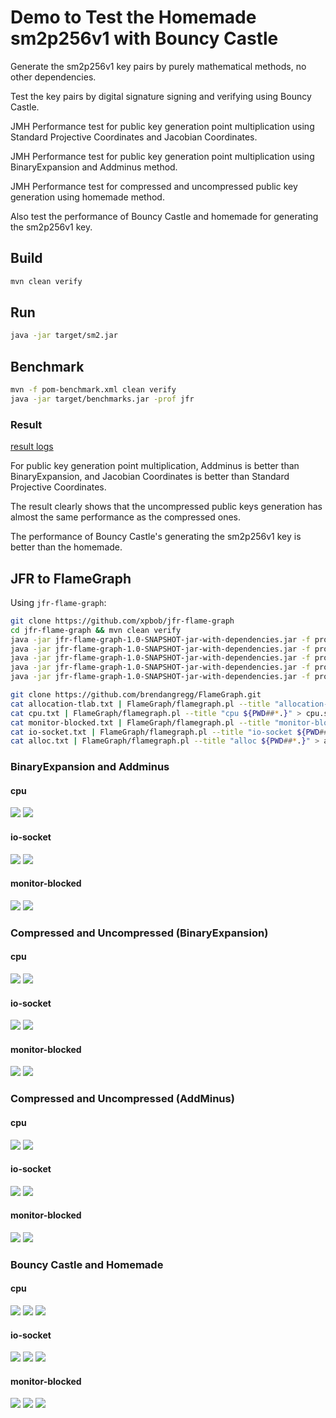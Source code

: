 # Demo to Test the Homemade sm2p256v1 with Bouncy Castle

Generate the sm2p256v1 key pairs by purely mathematical methods, no other dependencies.

Test the key pairs by digital signature signing and verifying using Bouncy Castle.

JMH Performance test for public key generation point multiplication using Standard Projective Coordinates and Jacobian Coordinates.

JMH Performance test for public key generation point multiplication using BinaryExpansion and Addminus method.

JMH Performance test for compressed and uncompressed public key generation using homemade method.

Also test the performance of Bouncy Castle and homemade for generating the sm2p256v1 key.

## Build
```sh
mvn clean verify
```

## Run
```sh
java -jar target/sm2.jar
```

## Benchmark
```sh
mvn -f pom-benchmark.xml clean verify
java -jar target/benchmarks.jar -prof jfr
```

### Result
[result logs](result.log)

For public key generation point multiplication, Addminus is better than BinaryExpansion, and Jacobian Coordinates is better than Standard Projective Coordinates.

The result clearly shows that the uncompressed public keys generation has almost the same performance as the compressed ones.

The performance of Bouncy Castle's generating the sm2p256v1 key is better than the homemade.

## JFR to FlameGraph
Using `jfr-flame-graph`:

```sh
git clone https://github.com/xpbob/jfr-flame-graph
cd jfr-flame-graph && mvn clean verify
java -jar jfr-flame-graph-1.0-SNAPSHOT-jar-with-dependencies.jar -f profile.jfr -e allocation-tlab > allocation-tlab.txt
java -jar jfr-flame-graph-1.0-SNAPSHOT-jar-with-dependencies.jar -f profile.jfr -e cpu > cpu.txt
java -jar jfr-flame-graph-1.0-SNAPSHOT-jar-with-dependencies.jar -f profile.jfr -e monitor-blocked > monitor-blocked.txt
java -jar jfr-flame-graph-1.0-SNAPSHOT-jar-with-dependencies.jar -f profile.jfr -e io-socket > io-socket.txt
java -jar jfr-flame-graph-1.0-SNAPSHOT-jar-with-dependencies.jar -f profile.jfr -e alloc > alloc.txt

git clone https://github.com/brendangregg/FlameGraph.git
cat allocation-tlab.txt | FlameGraph/flamegraph.pl --title "allocation-tlab ${PWD##*.}" > allocation-tlab.svg
cat cpu.txt | FlameGraph/flamegraph.pl --title "cpu ${PWD##*.}" > cpu.svg
cat monitor-blocked.txt | FlameGraph/flamegraph.pl --title "monitor-blocked ${PWD##*.}" > monitor-blocked.svg
cat io-socket.txt | FlameGraph/flamegraph.pl --title "io-socket ${PWD##*.}" > io-socket.svg
cat alloc.txt | FlameGraph/flamegraph.pl --title "alloc ${PWD##*.}" > alloc.svg
```

### BinaryExpansion and Addminus
#### cpu
![](jfr/org.sample.BenchmarkPublicKeys.sm2p256v1_compressed_BinaryExpansion-Throughput/cpu.svg)
![](jfr/org.sample.BenchmarkPublicKeys.sm2p256v1_compressed_AddMinus-Throughput/cpu.svg)

#### io-socket
![](jfr/org.sample.BenchmarkPublicKeys.sm2p256v1_compressed_BinaryExpansion-Throughput/io-socket.svg)
![](jfr/org.sample.BenchmarkPublicKeys.sm2p256v1_compressed_AddMinus-Throughput/io-socket.svg)

#### monitor-blocked
![](jfr/org.sample.BenchmarkPublicKeys.sm2p256v1_compressed_BinaryExpansion-Throughput/monitor-blocked.svg)
![](jfr/org.sample.BenchmarkPublicKeys.sm2p256v1_compressed_AddMinus-Throughput/monitor-blocked.svg)

### Compressed and Uncompressed (BinaryExpansion)
#### cpu
![](jfr/org.sample.BenchmarkPublicKeys.sm2p256v1_compressed_BinaryExpansion-Throughput/cpu.svg)
![](jfr/org.sample.BenchmarkPublicKeys.sm2p256v1_uncompressed_BinaryExpansion-Throughput/cpu.svg)

#### io-socket
![](jfr/org.sample.BenchmarkPublicKeys.sm2p256v1_compressed_BinaryExpansion-Throughput/io-socket.svg)
![](jfr/org.sample.BenchmarkPublicKeys.sm2p256v1_uncompressed_BinaryExpansion-Throughput/io-socket.svg)

#### monitor-blocked
![](jfr/org.sample.BenchmarkPublicKeys.sm2p256v1_compressed_BinaryExpansion-Throughput/monitor-blocked.svg)
![](jfr/org.sample.BenchmarkPublicKeys.sm2p256v1_uncompressed_BinaryExpansion-Throughput/monitor-blocked.svg)

### Compressed and Uncompressed (AddMinus)
#### cpu
![](jfr/org.sample.BenchmarkPublicKeys.sm2p256v1_compressed_AddMinus-Throughput/cpu.svg)
![](jfr/org.sample.BenchmarkPublicKeys.sm2p256v1_uncompressed_AddMinus-Throughput/cpu.svg)

#### io-socket
![](jfr/org.sample.BenchmarkPublicKeys.sm2p256v1_compressed_AddMinus-Throughput/io-socket.svg)
![](jfr/org.sample.BenchmarkPublicKeys.sm2p256v1_uncompressed_AddMinus-Throughput/io-socket.svg)

#### monitor-blocked
![](jfr/org.sample.BenchmarkPublicKeys.sm2p256v1_compressed_AddMinus-Throughput/monitor-blocked.svg)
![](jfr/org.sample.BenchmarkPublicKeys.sm2p256v1_uncompressed_AddMinus-Throughput/monitor-blocked.svg)

### Bouncy Castle and Homemade
#### cpu
![](jfr/org.sample.BenchmarkKeyGeneration.sm2p256v1_homemade_compressed_BinaryExpansion-Throughput/cpu.svg)
![](jfr/org.sample.BenchmarkKeyGeneration.sm2p256v1_homemade_compressed_AddMinus-Throughput/cpu.svg)
![](jfr/org.sample.BenchmarkKeyGeneration.sm2p256v1_bc-Throughput/cpu.svg)

#### io-socket
![](jfr/org.sample.BenchmarkKeyGeneration.sm2p256v1_homemade_compressed_BinaryExpansion-Throughput/io-socket.svg)
![](jfr/org.sample.BenchmarkKeyGeneration.sm2p256v1_homemade_compressed_AddMinus-Throughput/io-socket.svg)
![](jfr/org.sample.BenchmarkKeyGeneration.sm2p256v1_bc-Throughput/io-socket.svg)

#### monitor-blocked
![](jfr/org.sample.BenchmarkKeyGeneration.sm2p256v1_homemade_compressed_BinaryExpansion-Throughput/monitor-blocked.svg)
![](jfr/org.sample.BenchmarkKeyGeneration.sm2p256v1_homemade_compressed_AddMinus-Throughput/monitor-blocked.svg)
![](jfr/org.sample.BenchmarkKeyGeneration.sm2p256v1_bc-Throughput/monitor-blocked.svg)
